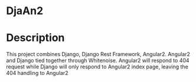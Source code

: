 # DjaAn2

# Description
This project combines Django, Django Rest Framework, Angular2. Angular2 and Django tied together through Whitenoise. Angular2 will respond
to 404 request while Django will only respond to Angular2 index page, leaving the 404 handling to Angular2
